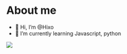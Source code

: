 # About me
- 👋 Hi, I’m @Hixo
- 🌱 I’m currently learning Javascript, python

![](https://discord.c99.nl/widget/theme-1/744179276617613382.png)
